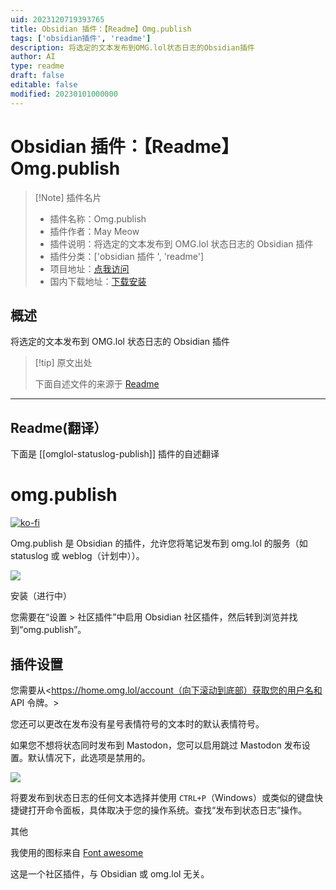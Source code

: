 ```yaml
---
uid: 2023120719393765
title: Obsidian 插件：【Readme】Omg.publish
tags: ['obsidian插件', 'readme']
description: 将选定的文本发布到OMG.lol状态日志的Obsidian插件
author: AI
type: readme
draft: false
editable: false
modified: 20230101000000
---
```


# Obsidian 插件：【Readme】Omg.publish

> [!Note] 插件名片
> - 插件名称：Omg.publish
> - 插件作者：May Meow
> - 插件说明：将选定的文本发布到 OMG.lol 状态日志的 Obsidian 插件
> - 插件分类：['obsidian 插件 ', 'readme']
> - 项目地址：[点我访问](https://github.com/MayMeow/obsidian-omglol-statuslog)
> - 国内下载地址：[下载安装](https://pkmer.cn/products/plugin/pluginMarket/?omglol-statuslog-publish)

## 概述

将选定的文本发布到 OMG.lol 状态日志的 Obsidian 插件

> [!tip] 原文出处
>
>下面自述文件的来源于 [Readme](https://ghproxy.net/https://raw.githubusercontent.com/MayMeow/obsidian-omglol-statuslog/master/README.md)
>

---

## Readme(翻译）

下面是 [[omglol-statuslog-publish]] 插件的自述翻译

# omg.publish

[![ko-fi](https://ko-fi.com/img/githubbutton_sm.svg)](https://ko-fi.com/D1D5DMOTA)

Omg.publish 是 Obsidian 的插件，允许您将笔记发布到 omg.lol 的服务（如 statuslog 或 weblog（计划中））。

![](https://cdn.pkmer.cn/covers/omglol-statuslog-publish_2_0.png!pkmer)

安装（进行中）

您需要在“设置 > 社区插件”中启用 Obsidian 社区插件，然后转到浏览并找到“omg.publish”。

## 插件设置

您需要从<<https://home.omg.lol/account（向下滚动到底部）获取您的用户名和> API 令牌。>

您还可以更改在发布没有星号表情符号的文本时的默认表情符号。

如果您不想将状态同时发布到 Mastodon，您可以启用跳过 Mastodon 发布设置。默认情况下，此选项是禁用的。

![](https://cdn.pkmer.cn/covers/omglol-statuslog-publish_2_1.png!pkmer)

将要发布到状态日志的任何文本选择并使用 `CTRL+P`（Windows）或类似的键盘快捷键打开命令面板，具体取决于您的操作系统。查找“发布到状态日志”操作。

其他

我使用的图标来自 [Font awesome](https://fontawesome.com/icons/face-grin-tears?f=classic&s=regular)

这是一个社区插件，与 Obsidian 或 omg.lol 无关。
